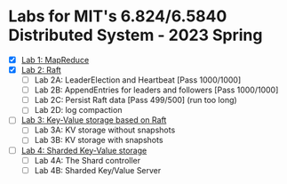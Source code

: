 # Labs for MIT's 6.824/6.5840 Distributed System - 2023 Spring

- [x] [Lab 1: MapReduce](https://pdos.csail.mit.edu/6.824/labs/lab-mr.html)
- [x] [Lab 2: Raft](https://pdos.csail.mit.edu/6.824/labs/lab-raft.html)
  - [ ] Lab 2A: LeaderElection and Heartbeat [Pass 1000/1000]
  - [ ] Lab 2B: AppendEntries for leaders and followers [Pass 1000/1000]
  - [ ] Lab 2C: Persist Raft data [Pass 499/500] \(run too long\)
  - [ ] Lab 2D: log compaction
- [ ] [Lab 3: Key-Value storage based on Raft](https://pdos.csail.mit.edu/6.824/labs/lab-kvraft.html)
  - [ ] Lab 3A: KV storage without snapshots
  - [ ] Lab 3B: KV storage with snapshots
- [ ] [Lab 4: Sharded Key-Value storage](https://pdos.csail.mit.edu/6.824/labs/lab-shard.html)
  - [ ] Lab 4A: The Shard controller
  - [ ] Lab 4B: Sharded Key/Value Server
